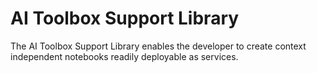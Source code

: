 # AI Toolbox Support Library

The AI Toolbox Support Library enables the developer to create context independent notebooks readily deployable as services. 